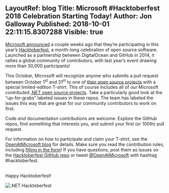 LayoutRef: blog
Title: Microsoft #Hacktoberfest 2018 Celebration Starting Today!
Author: Jon Galloway
Published: 2018-10-01 22:11:15.8307288
Visible: true
---
<p><a href="https://open.microsoft.com/2018/09/18/hacktoberfest-2018-microsoft/">Microsoft announced</a> a couple weeks ago that they’re participating in this year’s <a href="https://hacktoberfest.digitalocean.com/">Hacktoberfest</a>, a month-long celebration of open source software. Launched as a partnership between DigitalOcean and GitHub in 2014, it rallies a global community of contributors, with last year’s event drawing more than 30,000 participants!</p>

<p>This October, Microsoft will recognize anyone who submits a pull request between October 1<sup>st</sup> and 31<sup>st</sup> to one of <a href="https://opensource.microsoft.com/">their open source projects</a> with a special limited-edition T-shirt. This of course includes all of our Microsoft contributed&nbsp;<a href="https://github.com/dotnet/">.NET open source projects</a>. Take a particularly good look at the “up-for-grabs” labeled issues in these repos. The team has labeled the issues this way that are great for our community contributors to work on first.</p>

<p>Code <i>and</i> documentation contributions are welcome. Explore the GitHub repos, find something that interests you, and submit your first (or 100th) pull request.</p>

<p>For information on how to participate and claim your T-shirt, see the <a href="https://open.microsoft.com/">OpenAtMicrosoft blog</a> for details. Make sure you read the contribution rules, including <a href="https://aka.ms/hacktoberfestshirt">filling in the form</a>! If you have questions, post them as issues on the <a href="https://github.com/Microsoft/Hacktoberfest">Hacktoberfest GitHub repo</a> or tweet <a href="https://twitter.com/openatmicrosoft">@OpenAtMicrosoft</a> with hashtag #hacktoberfest.</p>

<p><br />
Happy Hacktoberfest!</p>

<p><img alt=".NET Hacktoberfest" class="img-fluid" src="assets/posts/dotnet-bot-hacktoberfest.png" /></p>
